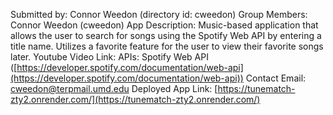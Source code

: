 Submitted by: Connor Weedon (directory id: cweedon)
Group Members: Connor Weedon (cweedon)
App Description: Music-based application that allows the user to search for songs using the Spotify Web API by entering a title name. Utilizes a favorite feature for the user to view their favorite songs later.
Youtube Video Link: 
APIs: Spotify Web API ([https://developer.spotify.com/documentation/web-api](https://developer.spotify.com/documentation/web-api))
Contact Email: cweedon@terpmail.umd.edu
Deployed App Link: [https://tunematch-zty2.onrender.com/](https://tunematch-zty2.onrender.com/)